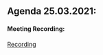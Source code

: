 ## Agenda 25.03.2021:

#### Meeting Recording:

[Recording](https://us02web.zoom.us/rec/share/0nSIXgHcLg1hPF6TLhcvCnV73ajMAtRdtmtwqxKSm8QWLcwbRz-NAhoEBjfgW35w.Ch65PEVshay2E111)
